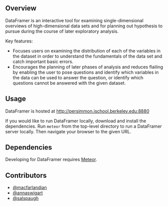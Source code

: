 ## Overview

DataFramer is an interactive tool for examining single-dimensional overviews
of high-dimensional data sets and for planning out hypothesis to pursue during
the course of later exploratory analysis. 

Key features:
* Focuses users on examining the distribution of each of the variables in the
dataset in order to understand the fundamentals of the data set and catch
important basic errors.
* Encourages the planning of later phases of analysis and reduces flailing
by enabling the user to pose questions and identify which variables in the data
can be used to answer the question, or identify which questions cannot be 
answered with the given dataset.

## Usage

DataFramer is hosted at http://persimmon.ischool.berkeley.edu:8880 

If you would like to run DataFramer locally, download and install the 
dependencies. Run `meteor` from the top-level directory to run a 
DataFramer server locally. Then navigate your browser to the given URL.

## Dependencies

Developing for DataFramer requires [Meteor](http://docs.meteor.com).

## Contributors

* [@macfarlandian](https://github.com/macfarlandian)
* [@annaswigart](https://github.com/annaswigart)
* [@salspaugh](https://github.com/salspaugh)
